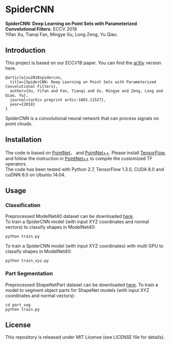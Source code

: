 # SpiderCNN
**SpiderCNN: Deep Learning on Point Sets with Parameterized Convolutional Filters.** ECCV 2018  
Yifan Xu, Tianqi Fan, Mingye Xu, Long Zeng, Yu Qiao.

## Introduction
This project is based on our ECCV18 paper. You can find the [arXiv](https://arxiv.org/abs/1803.11527) version here.
```
@article{xu2018spidercnn,
  title={SpiderCNN: Deep Learning on Point Sets with Parameterized Convolutional Filters},
  author={Xu, Yifan and Fan, Tianqi and Xu, Mingye and Zeng, Long and Qiao, Yu},
  journal={arXiv preprint arXiv:1803.11527},
  year={2018}
}
```
SpiderCNN is a convolutional neural network that can process signals on point clouds.

## Installation
The code is based on [PointNet](https://github.com/charlesq34/pointnet)， and [PointNet++](https://github.com/charlesq34/pointnet2). Please install [TensorFlow](https://www.tensorflow.org/install/), and follow the instruction in [PointNet++](https://github.com/charlesq34/pointnet2) to compile the customized TF operators.  
The code has been tested with Python 2.7, TensorFlow 1.3.0, CUDA 8.0 and cuDNN 6.0 on Ubuntu 14.04.

## Usage
### Classification
Preprocessed ModelNet40 dataset can be downloaded [here](https://shapenet.cs.stanford.edu/media/modelnet40_ply_hdf5_2048.zip).  
To train a SpiderCNN model (with input XYZ coordinates and normal vectors) to classify shapes in ModelNet40:
```
python train.py
```
To train a SpiderCNN model (with input XYZ coordinates) with multi GPU to classify shapes in ModelNet40:
```
python train_xyz.py
```

### Part Segmentation
Preprocessed ShapeNetPart dataset can be downloaded [here](https://shapenet.cs.stanford.edu/media/shapenetcore_partanno_segmentation_benchmark_v0_normal.zip).
To train a model to segment object parts for ShapeNet models (with input XYZ coordinates and normal vectors):
```
cd part_seg
python train.py
```

## License
This repository is released under MIT License (see LICENSE file for details).
